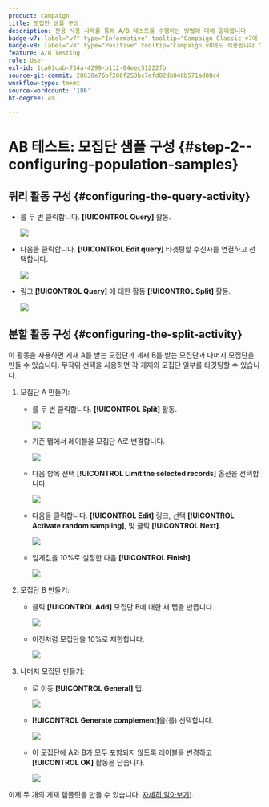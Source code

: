 ```yaml
---
product: campaign
title: 모집단 샘플 구성
description: 전용 사용 사례를 통해 A/B 테스트를 수행하는 방법에 대해 알아봅니다
badge-v7: label="v7" type="Informative" tooltip="Campaign Classic v7에 적용"
badge-v8: label="v8" type="Positive" tooltip="Campaign v8에도 적용됩니다."
feature: A/B Testing
role: User
exl-id: 1ca01cab-734a-4299-b112-04eec51222fb
source-git-commit: 28638e76bf286f253bc7efd02db848b571ad88c4
workflow-type: tm+mt
source-wordcount: '186'
ht-degree: 4%

---
```


# AB 테스트: 모집단 샘플 구성 {#step-2--configuring-population-samples}

## 쿼리 활동 구성 {#configuring-the-query-activity}

* 를 두 번 클릭합니다. **[!UICONTROL Query]** 활동.

  ![](assets/use_case_abtesting_createrecipients_001.png)

* 다음을 클릭합니다. **[!UICONTROL Edit query]** 타겟팅할 수신자를 연결하고 선택합니다.

  ![](assets/use_case_abtesting_createrecipients_002.png)

* 링크 **[!UICONTROL Query]** 에 대한 활동 **[!UICONTROL Split]** 활동.

  ![](assets/use_case_abtesting_createrecipients_003.png)

## 분할 활동 구성 {#configuring-the-split-activity}

이 활동을 사용하면 게재 A를 받는 모집단과 게재 B를 받는 모집단과 나머지 모집단을 만들 수 있습니다. 무작위 선택을 사용하면 각 게재의 모집단 일부를 타깃팅할 수 있습니다.

1. 모집단 A 만들기:

   * 를 두 번 클릭합니다. **[!UICONTROL Split]** 활동.

     ![](assets/use_case_abtesting_createrecipients_004.png)

   * 기존 탭에서 레이블을 모집단 A로 변경합니다.

     ![](assets/use_case_abtesting_createrecipients_005.png)

   * 다음 항목 선택 **[!UICONTROL Limit the selected records]** 옵션을 선택합니다.

     ![](assets/use_case_abtesting_createrecipients_006.png)

   * 다음을 클릭합니다. **[!UICONTROL Edit]** 링크, 선택 **[!UICONTROL Activate random sampling]**, 및 클릭 **[!UICONTROL Next]**.

     ![](assets/use_case_abtesting_createrecipients_007.png)

   * 임계값을 10%로 설정한 다음 **[!UICONTROL Finish]**.

     ![](assets/use_case_abtesting_createrecipients_008.png)

1. 모집단 B 만들기:

   * 클릭 **[!UICONTROL Add]** 모집단 B에 대한 새 탭을 만듭니다.

     ![](assets/use_case_abtesting_createrecipients_009.png)

   * 이전처럼 모집단을 10%로 제한합니다.

     ![](assets/use_case_abtesting_createrecipients_010.png)

1. 나머지 모집단 만들기:

   * 로 이동 **[!UICONTROL General]** 탭.

     ![](assets/use_case_abtesting_createrecipients_011.png)

   * **[!UICONTROL Generate complement]**&#x200B;을(를) 선택합니다.

     ![](assets/use_case_abtesting_createrecipients_012.png)

   * 이 모집단에 A와 B가 모두 포함되지 않도록 레이블을 변경하고 **[!UICONTROL OK]** 활동을 닫습니다.

     ![](assets/use_case_abtesting_createrecipients_013.png)

이제 두 개의 게재 템플릿을 만들 수 있습니다. [자세히 알아보기](a-b-testing-uc-delivery-templates.md)).
